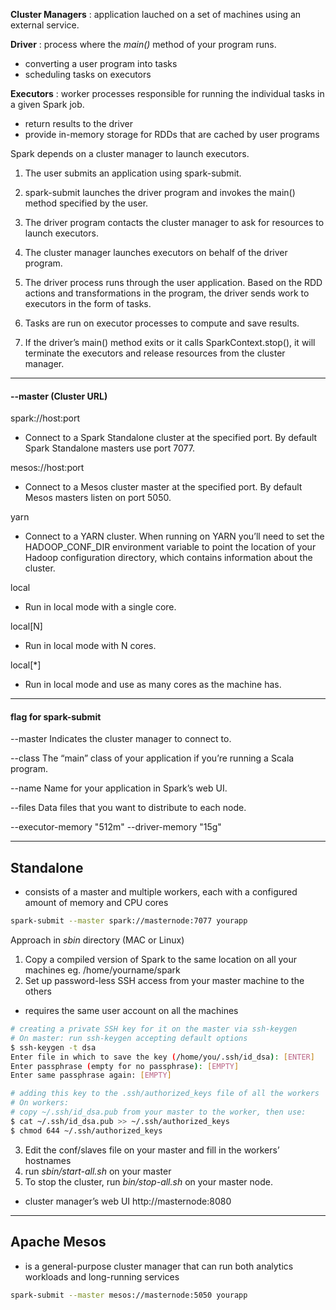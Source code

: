 **Cluster Managers** : application lauched on a set of machines using an external service.

**Driver** : process where the *main()* method of your program runs.
- converting a user program into tasks
- scheduling tasks on executors

**Executors** : worker processes responsible for running the individual tasks in a given Spark job.
- return results to the driver
- provide in-memory storage for RDDs that are cached by user programs

Spark depends on a cluster manager to launch executors.
1. The user submits an application using spark-submit.

2. spark-submit launches the driver program and invokes the main() method
specified by the user.
3. The driver program contacts the cluster manager to ask for resources to launch
executors.
4. The cluster manager launches executors on behalf of the driver program.
5. The driver process runs through the user application. Based on the RDD actions
and transformations in the program, the driver sends work to executors in the
form of tasks.
6. Tasks are run on executor processes to compute and save results.
7. If the driver’s main() method exits or it calls SparkContext.stop(), it will terminate
the executors and release resources from the cluster manager.

---

#### --master (Cluster URL)

spark://host:port
- Connect to a Spark Standalone cluster at the specified port. By default Spark Standalone masters use port 7077.

mesos://host:port
- Connect to a Mesos cluster master at the specified port. By default Mesos masters listen on port 5050.

yarn
- Connect to a YARN cluster. When running on YARN you’ll need to set the HADOOP_CONF_DIR environment variable to point the location of your Hadoop configuration directory, which contains information about the cluster.

local 
- Run in local mode with a single core.

local[N] 
- Run in local mode with N cores.

local[*] 
- Run in local mode and use as many cores as the machine has.

---

#### flag for spark-submit

--master
Indicates the cluster manager to connect to.

--class
The “main” class of your application if you’re running a Scala program.

--name
Name for your application in Spark’s web UI.

--files
Data files that you want to distribute to each node.

--executor-memory "512m"
--driver-memory "15g"

---

## Standalone
- consists of a master and multiple workers, each with a configured amount of memory and CPU cores

```bash
spark-submit --master spark://masternode:7077 yourapp
```

Approach in *sbin* directory (MAC or Linux)

1. Copy a compiled version of Spark to the same location on all your machines eg. /home/yourname/spark
2. Set up password-less SSH access from your master machine to the others
- requires the same user account on all the machines
``` bash
# creating a private SSH key for it on the master via ssh-keygen
# On master: run ssh-keygen accepting default options
$ ssh-keygen -t dsa
Enter file in which to save the key (/home/you/.ssh/id_dsa): [ENTER]
Enter passphrase (empty for no passphrase): [EMPTY]
Enter same passphrase again: [EMPTY]

# adding this key to the .ssh/authorized_keys file of all the workers
# On workers:
# copy ~/.ssh/id_dsa.pub from your master to the worker, then use:
$ cat ~/.ssh/id_dsa.pub >> ~/.ssh/authorized_keys
$ chmod 644 ~/.ssh/authorized_keys
```
3. Edit the conf/slaves file on your master and fill in the workers’ hostnames
4. run *sbin/start-all.sh* on your master
5. To stop the cluster, run *bin/stop-all.sh* on your master node.

- cluster manager’s web UI http://masternode:8080



---

## Apache Mesos
- is a general-purpose cluster manager that can run both analytics workloads and long-running services

```bash
spark-submit --master mesos://masternode:5050 yourapp
```
